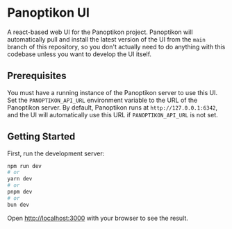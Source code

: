 # Panoptikon UI
A react-based web UI for the Panoptikon project.
Panoptikon will automatically pull and install the latest version of the UI from the `main` branch of this repository, so you don't actually need to do anything with this codebase unless you want to develop the UI itself.

## Prerequisites
You must have a running instance of the Panoptikon server to use this UI.
Set the `PANOPTIKON_API_URL` environment variable to the URL of the Panoptikon server.
By default, Panoptikon runs at `http://127.0.0.1:6342`, and the UI will automatically use this URL if `PANOPTIKON_API_URL` is not set.

## Getting Started

First, run the development server:

```bash
npm run dev
# or
yarn dev
# or
pnpm dev
# or
bun dev
```

Open [http://localhost:3000](http://localhost:3000) with your browser to see the result.